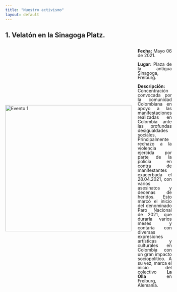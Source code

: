 ```yaml
---
title: "Nuestro activismo"
layout: default
---
```


## 1. Velatón en la Sinagoga Platz.

<div style="display: flex; align-items: center; max-width: 1200px; margin: auto;">
  <img src="{{ site.baseurl }}/assets/images/velaton_06052021.JPG" alt="Evento 1" style="width: 400px; margin-right: 20px;">
  <div style="line-height: 1.0; text-align: justify; margin: 0;">
    <p><strong>Fecha:</strong> Mayo 06 de 2021.</p>
    <p><strong>Lugar:</strong> Plaza de la antigua Sinagoga, Freiburg.</p>
    <p><strong>Descripción:</strong> Concentración convocada por la comunidad Colombiana en apoyo a las manifestaciones realizadas en Colombia ante las profundas desigualdades sociales. Principalmente rechazo a la violencia ejercida por parte de la policía en contra de manifestantes exacerbada el 28.04.2021, con varios asesinatos y decenas de heridos. Esto marcó el inicio del denominado Paro Nacional de 2021, que duraría varios meses y contaría con diversas expresiones artísticas y culturales en Colombia con un gran impacto sociopolítico. A su vez, marca el inicio del colectivo <strong>La Olla</strong> en Freiburg, Alemania.
    </p>
  </div>
</div>




